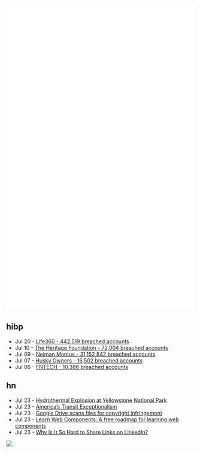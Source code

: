 ![Metrics](https://raw.githubusercontent.com/phixion/phixion/master/metrics.svg)

## hibp

<!--
for https://github.com/phixion/phixion/blob/main/.github/workflows/feeds.yml
-->
<!--START_SECTION:haveibeenpwnd-->
- Jul 20 - [Life360 - 442,519 breached accounts](https://haveibeenpwned.com/PwnedWebsites#Life360)
- Jul 10 - [The Heritage Foundation - 72,004 breached accounts](https://haveibeenpwned.com/PwnedWebsites#TheHeritageFoundation)
- Jul 09 - [Neiman Marcus - 31,152,842 breached accounts](https://haveibeenpwned.com/PwnedWebsites#NeimanMarcus)
- Jul 07 - [Husky Owners - 16,502 breached accounts](https://haveibeenpwned.com/PwnedWebsites#HuskyOwners)
- Jul 06 - [FNTECH - 10,386 breached accounts](https://haveibeenpwned.com/PwnedWebsites#RobloxDeveloperConference2024)
<!--END_SECTION:haveibeenpwnd-->

## hn

<!--
for https://github.com/phixion/phixion/blob/main/.github/workflows/feeds.yml
-->
<!--START_SECTION:hn-->
- Jul 23 - [Hydrothermal Explosion at Yellowstone National Park](https://www.jhnewsandguide.com/the_hole_scroll/video-biscuit-basin-geyser-explodes-sending-yellowstone-tourists-packing/article_6862fda2-4923-11ef-b5c4-abdc9bc8cd83.html)
- Jul 23 - [America’s Transit Exceptionalism](https://benjaminschneider.substack.com/p/americas-transit-exceptionalism)
- Jul 23 - [Google Drive scans files for copyright infringement](https://twitter.com/1littlecoder/status/1815830211612586255)
- Jul 23 - [Learn Web Components: A free roadmap for learning web components](https://learn-wcs.com/)
- Jul 23 - [Why Is It So Hard to Share Links on LinkedIn?](https://tedium.co/2024/07/23/linkedin-complex-linking-schemes/)
<!--END_SECTION:hn-->

<!--
for https://yhype.me
-->
![](https://hit.yhype.me/github/profile?user_id=13013670)
